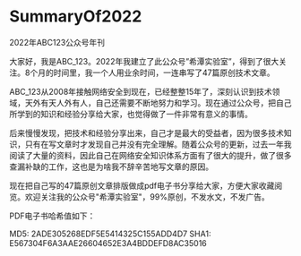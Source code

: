 # SummaryOf2022
2022年ABC123公众号年刊

大家好，我是ABC_123。2022年我建立了此公众号”希潭实验室”，得到了很大关注。8个月的时间里，我一个人用业余时间，一连串写了47篇原创技术文章。

ABC_123从2008年接触网络安全到现在，已经整整15年了，深刻认识到技术领域，天外有天人外有人，自己还需要不断地努力和学习。现在通过公众号，把自己所学到的知识和经验分享给大家，也觉得做了一件非常有意义的事情。

后来慢慢发现，把技术和经验分享出来，自己才是最大的受益者，因为很多技术知识，只有在写文章时才发现自己并没有完全理解。随着公众号的更新，过去一年我阅读了大量的资料，因此自己在网络安全知识体系方面有了很大的提升，做了很多查漏补缺的工作，这也是为啥我不辞辛苦地写文章的原因。

现在把自己写的47篇原创文章排版做成pdf电子书分享给大家，方便大家收藏阅览。欢迎关注我的公众号"希潭实验室"，99%原创，不发水文，不发广告。

PDF电子书哈希值如下：

MD5:  2ADE305268EDF5E5414325C155ADD4D7
SHA1: E567304F6A3AAE26604652E3A4BDDEFD8AC35016


